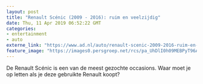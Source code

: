 ```yaml
---
layout: post
title: "Renault Scénic (2009 - 2016): ruim en veelzijdig"
date: Thu, 11 Apr 2019 06:52:22 GMT
categories: 
- entertainment 
- auto 
externe_link: "https://www.ad.nl/auto/renault-scenic-2009-2016-ruim-en-veelzijdig~ac7f1bcd/"
feature_image: "https://images0.persgroep.net/rcs/pa_UhDlI0h09MEBPyT96ADvozok/diocontent/143372679/_fitwidth/400/?appId=21791a8992982cd8da851550a453bd7f&quality=0.7"
---
```


De Renault Scénic is een van de meest gezochte occasions. Waar moet je op letten als je deze gebruikte Renault koopt?
